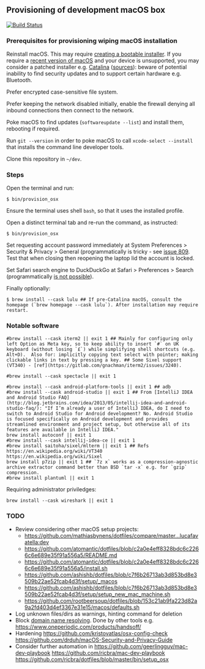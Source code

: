 ## Provisioning of development macOS box
[![Build Status](https://travis-ci.org/lucafavatella/provisioning-osx.svg?branch=master)](https://travis-ci.org/lucafavatella/provisioning-osx)

### Prerequisites for provisioning wiping macOS installation

Reinstall macOS.
This may require [creating a bootable installer](https://support.apple.com/en-us/HT201372).
If you require a [recent version of macOS](https://support.apple.com/en-us/HT201222) and your device is unsupported,
you may consider a patched installer e.g. [Catalina](http://dosdude1.com/catalina/) ([sources](https://github.com/dosdude1/macos-catalina-patcher/)):
beware of potential inability to find security updates and to support certain hardware e.g. Bluetooth.

Prefer encrypted case-sensitive file system.

Prefer keeping the network disabled initially,
enable the firewall denying all inbound connections
then connect to the network.

Poke macOS to find updates (`softwareupdate --list`)
and install them,
rebooting if required.

Run `git --version`
in order to poke macOS to call `xcode-select --install`
that installs the command line developer tools.

Clone this repository in `~/dev`.

### Steps

Open the terminal and run:

```
$ bin/provision_osx
```

Ensure the terminal uses shell `bash`, so that it uses the installed profile.

Open a distinct terminal tab and re-run the command, as instructed:

```
$ bin/provision_osx
```

Set requesting account password immediately
at System Preferences > Security & Privacy > General
(programmatically is tricky - see [issue 809](https://github.com/mathiasbynens/dotfiles).
Test that when closing then reopening the laptop lid the account is locked.

Set Safari search engine to DuckDuckGo
at Safari > Preferences > Search
(programmatically [is not possible](https://stackoverflow.com/questions/12855168/mac-os-x-safari-6-default-search-engine-change-between-possible-values)).

Finally optionally:
```
$ brew install --cask lulu ## If pre-Catalina macOS, consult the homepage (`brew homepage --cask lulu`). After installation may require restart.
```

### Notable software

```
#brew install --cask iterm2 || exit 1 ## Mainly for configuring only left Option as Meta key, so to keep ability to insert `#` on UK keyboard (without losing `£`) while simplifying shell shortcuts (e.g. Alt+D).  Also for: implicitly copying text select with pointer; making clickable links in text by pressing a key. ## Some Sixel support (VT340) - [ref](https://gitlab.com/gnachman/iterm2/issues/3240).

#brew install --cask spectacle || exit 1

#brew install --cask android-platform-tools || exit 1 ## adb
#brew install --cask android-studio || exit 1 ## From [IntelliJ IDEA and Android Studio FAQ](http://blog.jetbrains.com/idea/2013/05/intellij-idea-and-android-studio-faq/): "If I’m already a user of IntelliJ IDEA, do I need to switch to Android Studio for Android development? No. Android Studio is focused specifically on Android development and provides streamlined environment and project setup, but otherwise all of its features are available in IntelliJ IDEA."
brew install autoconf || exit 1
#brew install --cask intellij-idea-ce || exit 1
#brew install saitoha/sixel/mlterm || exit 1 ## Refs https://en.wikipedia.org/wiki/VT340 https://en.wikipedia.org/wiki/Sixel
brew install p7zip || exit 1 ## `7z x` works as a compression-agnostic archive extractor command better than BSD `tar -x` e.g. for `gzip` compression.
#brew install plantuml || exit 1
```

Requiring administrator priviledges:
```
brew install --cask wireshark || exit 1
```

### TODO

* Review considering other macOS setup projects:
  - https://github.com/mathiasbynens/dotfiles/compare/master...lucafavatella:dev
  - https://github.com/atomantic/dotfiles/blob/c2a0e4eff8328bdc6c2266c6e689e35f91a556a5/README.md
  - https://github.com/atomantic/dotfiles/blob/c2a0e4eff8328bdc6c2266c6e689e35f91a556a5/install.sh
  - https://github.com/ashishb/dotfiles/blob/c7f6b26713ab3d853bd8e3509b22ae52fcab4d3f/setup/_macos
  - https://github.com/ashishb/dotfiles/blob/c7f6b26713ab3d853bd8e3509b22ae52fcab4d3f/setup/setup_new_mac_machine.sh
  - https://github.com/rootbeersoup/dotfiles/blob/153c21ab9fa223d82a9a2fd403d4ef3367e31e15/macos/defaults.sh
* Log unknown files/dirs as warnings, hinting command for deletion
* Block [domain name resolving](https://threatpost.com/patrick-wardle-breaks-and-bypasses-macos-firewalls/134784/). Done by other tools e.g. https://www.oneperiodic.com/products/handsoff/
* Hardening https://github.com/kristovatlas/osx-config-check https://github.com/drduh/macOS-Security-and-Privacy-Guide
* Consider further automation in https://github.com/geerlingguy/mac-dev-playbook https://github.com/ricbra/mac-dev-playbook https://github.com/ricbra/dotfiles/blob/master/bin/setup_osx
